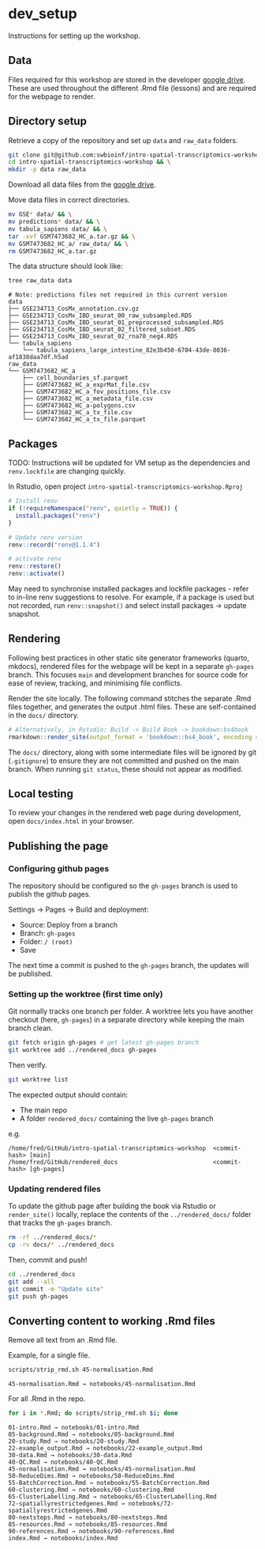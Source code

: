 # dev_setup

Instructions for setting up the workshop.

## Data

Files required for this workshop are stored in the developer
[google drive](https://drive.google.com/drive/u/1/folders/1eg1PmwGSWp_63p2IxZESmeq12U_GgjDJ).
These are used throughout the different .Rmd file (lessons) and are required
for the webpage to render.

## Directory setup

Retrieve a copy of the repository and set up `data` and `raw_data` folders.

```bash
git clone git@github.com:swbioinf/intro-spatial-transcriptomics-workshop.git && \
cd intro-spatial-transcriptomics-workshop && \
mkdir -p data raw_data
```

Download all data files from the
[google drive](https://drive.google.com/drive/u/1/folders/1eg1PmwGSWp_63p2IxZESmeq12U_GgjDJ).

Move data files in correct directories.

```bash
mv GSE* data/ && \
mv predictions* data/ && \
mv tabula_sapiens data/ && \
tar -xvf GSM7473682_HC_a.tar.gz && \
mv GSM7473682_HC_a/ raw_data/ && \
rm GSM7473682_HC_a.tar.gz
```

The data structure should look like:

```bash
tree raw_data data
```

```console
# Note: predictions files not required in this current version
data
├── GSE234713_CosMx_annotation.csv.gz
├── GSE234713_CosMx_IBD_seurat_00_raw_subsampled.RDS
├── GSE234713_CosMx_IBD_seurat_01_preprocessed_subsampled.RDS
├── GSE234713_CosMx_IBD_seurat_02_filtered_subset.RDS
├── GSE234713_CosMx_IBD_seurat_02_rna70_neg4.RDS
└── tabula_sapiens
    └── tabula_sapiens_large_intestine_82e3b450-6704-43de-8036-af1838daa7df.h5ad
raw_data
└── GSM7473682_HC_a
    ├── cell_boundaries_sf.parquet
    ├── GSM7473682_HC_a_exprMat_file.csv
    ├── GSM7473682_HC_a_fov_positions_file.csv
    ├── GSM7473682_HC_a_metadata_file.csv
    ├── GSM7473682_HC_a-polygons.csv
    ├── GSM7473682_HC_a_tx_file.csv
    └── GSM7473682_HC_a_tx_file.parquet
```

## Packages

TODO: Instructions will be updated for VM setup as the dependencies
and `renv.lockfile` are changing quickly.

In Rstudio, open project `intro-spatial-transcriptomics-workshop.Rproj`

```r
# Install renv 
if (!requireNamespace("renv", quietly = TRUE)) {
  install.packages("renv")
}

# Update renv version
renv::record("renv@1.1.4") 

# activate renv
renv::restore()
renv::activate()
```

May need to synchronise installed packages and lockfile packages - refer to
in-line renv suggestions to resolve. For example, if a package is used but
not recorded, run `renv::snapshot()` and select install packages -> update
snapshot.

## Rendering 

Following best practices in other static site generator frameworks
(quarto, mkdocs), rendered files for the webpage will be kept in a separate
`gh-pages` branch. This focuses `main` and development  branches for source code
for ease of review, tracking, and minimising file conflicts.

Render the site locally. The following command stitches the separate .Rmd
files together, and generates the output .html files. These are
self-contained in the `docs/` directory.

```r
# Alternatively, in Rstudio: Build -> Build Book -> bookdown:bs4book
rmarkdown::render_site(output_format = 'bookdown::bs4_book', encoding = 'UTF-8')
```

The `docs/` directory, along with some intermediate files will be ignored by
git (`.gitignore`) to ensure they are not committed and pushed on the main
branch. When running `git status`, these should not appear as modified.

## Local testing

To review your changes in the rendered web page during development, open
`docs/index.html` in your browser.

## Publishing the page

### Configuring github pages

The repository should be configured so the `gh-pages` branch is used to publish the github pages.

Settings -> Pages -> Build and deployment:

- Source: Deploy from a branch
- Branch: `gh-pages`
- Folder: `/ (root)`
- Save

The next time a commit is pushed to the `gh-pages` branch, the updates
will be published.

### Setting up the worktree (first time only)

Git normally tracks one branch per folder. A worktree lets you have another
checkout (here, `gh-pages`) in a separate directory while keeping the main
branch clean.

```bash
git fetch origin gh-pages # get latest gh-pages branch
git worktree add ../rendered_docs gh-pages
```

Then verify.

```bash
git worktree list
```

The expected output should contain:

- The main repo
- A folder `rendered_docs/` containing the live `gh-pages` branch

e.g. 

```console
/home/fred/GitHub/intro-spatial-transcriptomics-workshop  <commit-hash> [main]
/home/fred/GitHub/rendered_docs                           <commit-hash> [gh-pages]
```

### Updating rendered files

To update the github page after building the book via Rstudio or `render_site()`
locally, replace the contents of the `../rendered_docs/` folder that tracks
the `gh-pages` branch.

```bash
rm -rf ../rendered_docs/*
cp -rv docs/* ../rendered_docs
```

Then, commit and push!

```bash
cd ../rendered_docs
git add --all
git commit -m "Update site"
git push gh-pages
```

## Converting content to working .Rmd files

Remove all text from an .Rmd file.

Example, for a single file.

```bash
scripts/strip_rmd.sh 45-normalisation.Rmd
```
```console
45-normalisation.Rmd → notebooks/45-normalisation.Rmd
```

For all .Rmd in the repo.

```bash
for i in *.Rmd; do scripts/strip_rmd.sh $i; done
```
```console
01-intro.Rmd → notebooks/01-intro.Rmd
05-background.Rmd → notebooks/05-background.Rmd
20-study.Rmd → notebooks/20-study.Rmd
22-example_output.Rmd → notebooks/22-example_output.Rmd
30-data.Rmd → notebooks/30-data.Rmd
40-QC.Rmd → notebooks/40-QC.Rmd
45-normalisation.Rmd → notebooks/45-normalisation.Rmd
50-ReduceDims.Rmd → notebooks/50-ReduceDims.Rmd
55-BatchCorrection.Rmd → notebooks/55-BatchCorrection.Rmd
60-clustering.Rmd → notebooks/60-clustering.Rmd
65-ClusterLabelling.Rmd → notebooks/65-ClusterLabelling.Rmd
72-spatiallyrestrictedgenes.Rmd → notebooks/72-spatiallyrestrictedgenes.Rmd
80-nextsteps.Rmd → notebooks/80-nextsteps.Rmd
85-resources.Rmd → notebooks/85-resources.Rmd
90-references.Rmd → notebooks/90-references.Rmd
index.Rmd → notebooks/index.Rmd
```
